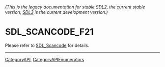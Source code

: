 ###### (This is the legacy documentation for stable SDL2, the current stable version; [SDL3](https://wiki.libsdl.org/SDL3/) is the current development version.)
# SDL_SCANCODE_F21

Please refer to [SDL_Scancode](SDL_Scancode) for details.

----
[CategoryAPI](CategoryAPI), [CategoryAPIEnumerators](CategoryAPIEnumerators)

